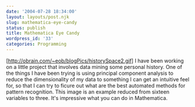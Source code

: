 ```yaml
---
date: '2004-07-28 18:34:00'
layout: layouts/post.njk
slug: mathematica-eye-candy
status: publish
title: Mathematica Eye Candy
wordpress_id: '33'
categories: Programming
---
```


[http://obrain.com/~eob/blogPics/historySpace2.gif] I have been working on a little project that involves data mining some personal history. One of the things I have been trying is using principal component analysis to reduce the dimensionality of my data to something I can get an intuitive feel for, so that I can try to ficure out what are the best automated methods for pattern recognition.  This image is an example reduced from sixteen variables to three.  It's impressive what you can do in Mathematica.

